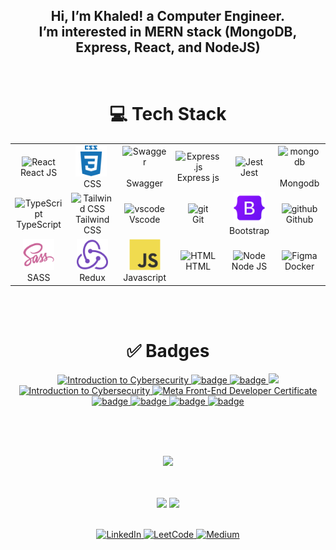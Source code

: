 

<div align="center">
    <h2>Hi, I’m Khaled! a Computer Engineer. </br>
        <span>I’m interested in MERN stack (MongoDB, Express, React, and NodeJS)</span>
    </h2>

<br />



<div align="center">
  
# 💻 Tech Stack
</div>

<table align='center'>
  <tr>
    <td align="center">
     <img src="https://github.com/Khaled6120/Khaled6120/assets/86200305/26749d41-be74-4623-a003-47eb0a30d472" title="React" alt="React" width="50px" height="50px"/>
      <br>React JS
    </td>
    <td align="center">
     <img src="https://github.com/devicons/devicon/blob/master/icons/css3/css3-plain-wordmark.svg"  title="CSS3" alt="CSS" width="50px" height="50px"/>&nbsp;
      <br>CSS
    </td>
    <td align="center">
     <img src="https://upload.wikimedia.org/wikipedia/commons/a/ab/Swagger-logo.png?20170812110931" title="Swagger" alt="Swagger" width="50px" height="50px"/>&nbsp;
      <br>Swagger
    </td>
    <td align="center">
      <img width="50px" src="https://cdn.icon-icons.com/icons2/2699/PNG/512/expressjs_logo_icon_169185.png" alt="Express.js" />
      <br>Express js
    </td>
    <td align="center">
      <img width="50px" src="https://cdn.jsdelivr.net/gh/devicons/devicon/icons/jest/jest-plain.svg" alt="Jest" />
      <br>Jest
    </td>
    <td align="center">
           <img src="https://cdn.jsdelivr.net/gh/devicons/devicon/icons/mongodb/mongodb-original.svg" title="mongodb" alt="mongodb" width="50px" height="50px"/>&nbsp;
      <br>Mongodb
    </td>
  </tr>
  <tr>
    <td align="center">
      <img width="50px" src="https://cdn.jsdelivr.net/gh/devicons/devicon/icons/typescript/typescript-original.svg" alt="TypeScript" />
      <br>TypeScript
    </td>
    <td align="center">
      <img width="50px" src="https://cdn.jsdelivr.net/gh/devicons/devicon/icons/tailwindcss/tailwindcss-plain.svg" alt="Tailwind CSS" />
      <br>Tailwind CSS
    </td>
    <td align="center">
      <img width="50px" src="https://cdn.jsdelivr.net/gh/devicons/devicon/icons/vscode/vscode-original.svg" alt="vscode" />
      <br>Vscode
    </td>
    <td align="center">
      <img width="50px" src="https://cdn.jsdelivr.net/gh/devicons/devicon/icons/git/git-original.svg" alt="git" />
      <br>Git
    </td>
    <td align="center">
           <img src="https://github.com/devicons/devicon/blob/master/icons/bootstrap/bootstrap-original.svg" title="bootstrap" **alt="bootstrap" width="50px" height="50px"/>
      <br>Bootstrap
    </td>
    <td align="center">
      <img width="50px" src="https://cdn.jsdelivr.net/gh/devicons/devicon/icons/github/github-original.svg" alt="github" />
      <br>Github
    </td>
  </tr>
  <tr>
    </td>
    <td align="center">
      <img src="https://github.com/devicons/devicon/blob/master/icons/sass/sass-original.svg" title="sass" alt="sass" width="50px" height="50px"/>
      <br>SASS
    </td>
    <td align="center">
      <img src="https://github.com/devicons/devicon/blob/master/icons/redux/redux-original.svg" title="Redux" **alt="Redux" width="50px" height="50px"/>
      <br>Redux
    </td>
    <td align="center">
     <img src="https://github.com/devicons/devicon/blob/master/icons/javascript/javascript-original.svg" title="JavaScript" alt="JavaScript" width="50px"  height="50px"/>
      <br>Javascript
    </td>
    <td align="center">
     <img src="https://github.com/Khaled6120/Khaled6120/assets/86200305/0cc9c7b3-2ee9-4fc2-9f39-be718dbdec8d" title="HTML" alt="HTML" width="50px"  height="50px"/>
      <br>HTML
    </td>
    <td align="center">
     <img src="https://cdn-icons-png.flaticon.com/512/5968/5968322.png" title="Node" alt="Node" width="50px"  height="50px"/>
      <br>Node JS
    </td>
    <td align="center">
     <img src="https://cdn4.iconfinder.com/data/icons/logos-and-brands/512/97_Docker_logo_logos-512.png" title="Figma" alt="Figma" width="50px"  height="8l50px"/>
      <br>Docker
    </td>
  </tr>
</table>

<br /> <br />





<div align="center">

  <div align="center">

# ✅ Badges

</div>
<a href="https://www.credly.com/badges/aae4db06-0965-4950-9e72-75f49f30eed3/public_url">
  <img src="https://cyberdefenders.org/static/img/exams/gold_coin.png" alt="Introduction to Cybersecurity" width="60" height="60">
</a>
<a href="">
  <img src="https://api.accredible.com/v1/frontend/credential_website_embed_image/badge/123031694" alt="badge" width="60" height="60">
</a>
<a href="">
  <img src="https://api.accredible.com/v1/frontend/credential_website_embed_image/badge/112960297" alt="badge" width="60" height="60">
</a>
<img width="60" src="https://user-images.githubusercontent.com/86200305/220100218-586ac69a-d058-4db2-84cf-2d6cea0cab2c.png" />
<!--START_SECTION:badges-->

<a href="https://www.credly.com/earner/earned/badge/01f2d45c-340a-4464-9a6a-d9799f05b76e">
  <img src="https://images.credly.com/size/200x200/images/af8c6b4e-fc31-47c4-8dcb-eb7a2065dc5b/I2CS__1_.png" alt="Introduction to Cybersecurity" width="60" height="60">
</a>
<a href="https://www.credly.com/badges/22db03be-79b4-46b7-ad55-e7cb8e1f2c80/public_url">
  <img src="https://images.credly.com/size/220x220/images/e91ed0b0-842b-417f-8d2f-b07535febdda/image.png" alt="Meta Front-End Developer Certificate" width="60" height="60">
</a>
<a href="">
  <img src="https://assets.holopin.io/eyJidWNrZXQiOiJob2xvcGluLWFzc2V0cyIsImtleSI6ImFzc2V0cy9jbG15cWdyMGUwMjI1enV6amdxZmYwbmhsIiwiZWRpdHMiOnsicm90YXRlIjpudWxsfX0=" alt="badge" width="60" height="60">
</a>
<a href="">
  <img src="https://images.credly.com/size/680x680/images/22a0ece5-ff05-4594-8320-25e55e9ae203/image.png" alt="badge" width="60" height="60">
</a>
<a href="">
  <img src="https://images.credly.com/size/680x680/images/5bdd6a39-3e03-4444-9510-ecff80c9ce79/image.png" alt="badge" width="60" height="60">
</a>
<a href="">
  <img src="https://images.credly.com/size/680x680/images/0bf0f2da-a699-4c82-82e2-56dcf1f2e1c7/image.png" alt="badge" width="60" height="60">
</a>

<!--END_SECTION:badges-->
</div>

<br /><br /><br />

<div align="center">
<img  width="750" src="https://leetcard.jacoblin.cool/Khaled6120?theme=nord&border=0&radius=20&width=600&animation=true" />
</div>
<br />

<br />

<p align= "center">
    <img  height= "175" src="https://github-readme-stats.vercel.app/api?username=khaled6120&show_icons=true&theme=dracula" />
    <img  height="175" src="https://github-readme-stats.vercel.app/api/top-langs/?username=khaled6120&theme=dracula&layout=compact" />
</p>

<br />

<div id="badges" align="center">
    <a href="https://www.linkedin.com/in/khaled-naes-359456216">
        <img src="https://img.shields.io/badge/LinkedIn-blue?style=for-the-badge&logo=linkedin&logoColor=white" alt="LinkedIn"/>
    </a>
    <a href="https://leetcode.com/Khaled6120/">
        <img src="https://img.shields.io/badge/-LeetCode-FFA116?style=for-the-badge&logo=LeetCode&logoColor=black" alt="LeetCode"/>
    </a>
    <a href="https://medium.com/@alnaes1234">
        <img src="https://img.shields.io/badge/Medium-12100E?style=for-the-badge&logo=medium&logoColor=white" alt="Medium"/>
    </a>
</div>
